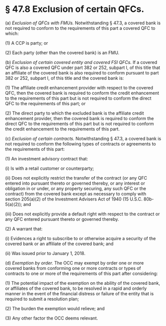 # § 47.8   Exclusion of certain QFCs.

(a) *Exclusion of QFCs with FMUs.* Notwithstanding § 47.3, a covered bank is not required to conform to the requirements of this part a covered QFC to which:


(1) A CCP is party; or


(2) Each party (other than the covered bank) is an FMU.


(b) *Exclusion of certain covered entity and covered FSI QFCs.* If a covered QFC is also a covered QFC under part 382 or 252, subpart I, of this title that an affiliate of the covered bank is also required to conform pursuant to part 382 or 252, subpart I, of this title and the covered bank is:


(1) The affiliate credit enhancement provider with respect to the covered QFC, then the covered bank is required to conform the credit enhancement to the requirements of this part but is not required to conform the direct QFC to the requirements of this part; or


(2) The direct party to which the excluded bank is the affiliate credit enhancement provider, then the covered bank is required to conform the direct QFC to the requirements of this part but is not required to conform the credit enhancement to the requirements of this part.


(c) *Exclusion of certain contracts.* Notwithstanding § 47.3, a covered bank is not required to conform the following types of contracts or agreements to the requirements of this part:


(1) An investment advisory contract that:


(i) Is with a retail customer or counterparty;


(ii) Does not explicitly restrict the transfer of the contract (or any QFC entered into pursuant thereto or governed thereby, or any interest or obligation in or under, or any property securing, any such QFC or the contract) from the covered bank except as necessary to comply with section 205(a)(2) of the Investment Advisers Act of 1940 (15 U.S.C. 80b-5(a)(2)); and


(iii) Does not explicitly provide a default right with respect to the contract or any QFC entered pursuant thereto or governed thereby.


(2) A warrant that:


(i) Evidences a right to subscribe to or otherwise acquire a security of the covered bank or an affiliate of the covered bank; and


(ii) Was issued prior to January 1, 2018.


(d) *Exemption by order.* The OCC may exempt by order one or more covered banks from conforming one or more contracts or types of contracts to one or more of the requirements of this part after considering:


(1) The potential impact of the exemption on the ability of the covered bank, or affiliates of the covered bank, to be resolved in a rapid and orderly manner in the event of the financial distress or failure of the entity that is required to submit a resolution plan;


(2) The burden the exemption would relieve; and


(3) Any other factor the OCC deems relevant.




